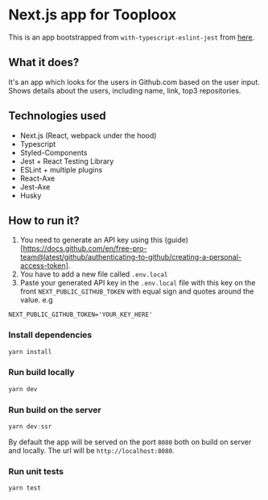 # Next.js app for Tooploox

This is an app bootstrapped from `with-typescript-eslint-jest` from [here](https://github.com/vercel/next.js/tree/canary/examples/with-typescript-eslint-jest).

## What it does?

It's an app which looks for the users in Github.com based on the user input.
Shows details about the users, including name, link, top3 repositories.

## Technologies used

- Next.js (React, webpack under the hood)
- Typescript
- Styled-Components
- Jest + React Testing Library
- ESLint + multiple plugins
- React-Axe
- Jest-Axe
- Husky

## How to run it?

1. You need to generate an API key using this (guide)[https://docs.github.com/en/free-pro-team@latest/github/authenticating-to-github/creating-a-personal-access-token].
2. You have to add a new file called `.env.local`
3. Paste your generated API key in the `.env.local` file with this key on the front `NEXT_PUBLIC_GITHUB_TOKEN` with equal sign and quotes around the value.
   e.g

```
NEXT_PUBLIC_GITHUB_TOKEN='YOUR_KEY_HERE'
```

### Install dependencies

```javascript
yarn install
```

### Run build locally

```javascript
yarn dev
```

### Run build on the server

```javascript
yarn dev:ssr
```

By default the app will be served on the port `8080` both on build on server and locally.
The url will be `http://localhost:8080`.

### Run unit tests

```javascript
yarn test
```
